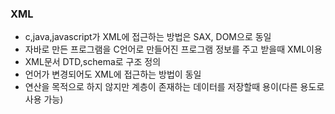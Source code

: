 ### XML
* c,java,javascript가 XML에 접근하는 방법은 SAX, DOM으로 동일
* 자바로 만든 프로그램을 C언어로 만들어진 프로그램 정보를 주고 받을때 XML이용
* XML문서 DTD,schema로 구조 정의
* 언어가 변경되어도 XML에 접근하는 방법이 동일
* 연산을 목적으로 하지 않지만 계층이 존재하는 데이터를 저장할때 용이(다른 용도로 사용 가능)
